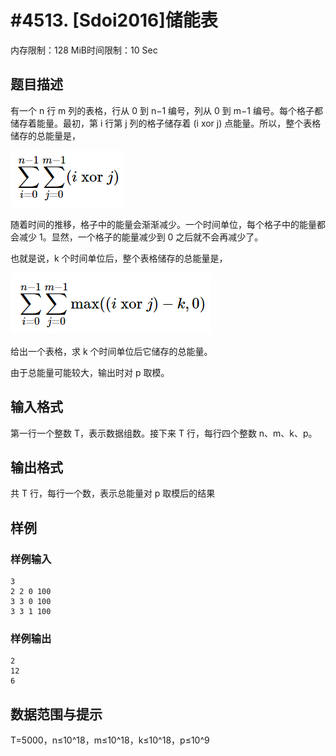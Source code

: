 # #4513. [Sdoi2016]储能表

内存限制：128 MiB时间限制：10 Sec

## 题目描述

有一个 n 行 m 列的表格，行从 0 到 n&minus;1 编号，列从 0 到 m&minus;1 编号。每个格子都储存着能量。最初，第 i 行第 j 列的格子储存着 (i xor j) 点能量。所以，整个表格储存的总能量是，

![](upload/201604/1(2).png)

随着时间的推移，格子中的能量会渐渐减少。一个时间单位，每个格子中的能量都会减少 1。显然，一个格子的能量减少到 0 之后就不会再减少了。

也就是说，k 个时间单位后，整个表格储存的总能量是，

![](upload/201604/2(2).png)

给出一个表格，求 k 个时间单位后它储存的总能量。

由于总能量可能较大，输出时对 p 取模。

## 输入格式

第一行一个整数 T，表示数据组数。接下来 T 行，每行四个整数 n、m、k、p。

## 输出格式

 共 T 行，每行一个数，表示总能量对 p 取模后的结果

## 样例

### 样例输入

    
    3
    2 2 0 100
    3 3 0 100
    3 3 1 100
    

### 样例输出

    
    2
    12
    6
    

## 数据范围与提示

 T=5000，n&le;10^18，m&le;10^18，k&le;10^18，p&le;10^9
